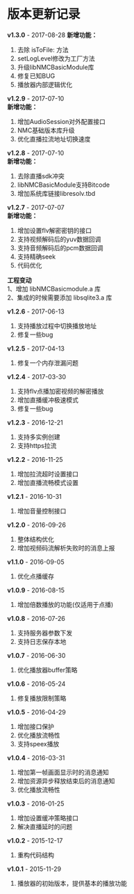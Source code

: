 # 版本更新记录
**v1.3.0** - 2017-08-28
**新增功能：**  
1. 去除 isToFile: 方法
2. setLogLevel修改为工厂方法
3. 升级libNMCBasicModule库
4. 修复已知BUG
5. 播放器内部逻辑优化

**v1.2.9** - 2017-07-10   
**新增功能：**  
1. 增加AudioSession对外配置接口
2. NMC基础版本库升级
3. 优化直播拉流地址切换速度

**v1.2.8** - 2017-07-10   
**新增功能：**  
1. 去除直播sdk冲突 
2. libNMCBasicModule支持Bitcode  
3. 增加系统库链接libresolv.tbd

**v1.2.7** - 2017-07-07   
**新增功能：**  
1. 增加设置flv解密密钥的接口  
2. 支持视频解码后的yuv数据回调  
3. 支持音频解码后的pcm数据回调  
4. 支持精确seek  
5. 代码优化  

**工程变动**  
1、增加 libNMCBasicmodule.a 库  
2、集成的时候需要添加 libsqlite3.a 库

**v1.2.6** - 2017-06-13  
1. 支持播放过程中切换播放地址  
2. 修复一些bug

**v1.2.5** - 2017-04-13  
1. 修复一个内存泄漏问题

**v1.2.4** - 2017-03-30  
1. 支持flv点播加密视频的解密播放  
2. 增加直播缓冲极速模式  
3. 修复一些bug

**v1.2.3** - 2016-12-21  
1. 支持多实例创建  
2. 支持https拉流

**v1.2.2** - 2016-11-25

1. 增加拉流超时设置接口  
2. 增加直播流畅模式设置

**v1.2.1** - 2016-10-31

1. 增加音量控制接口  

**v1.2.0** - 2016-09-26

1. 整体结构优化  
2. 增加视频码流解析失败时的消息上报

**v1.1.0** - 2016-09-05

1. 优化点播缓存

**v1.0.9** - 2016-08-15

1. 增加倍数播放的功能(仅适用于点播)

**v1.0.8** - 2016-07-26

1. 支持服务器参数下发
2. 支持日志保存本地


**v1.0.7** - 2016-06-30

1. 优化播放器buffer策略

**v1.0.6** - 2016-05-24

1. 修复播放限制策略

**v1.0.5** - 2016-04-29

1. 增加接口保护  
2. 优化播放流畅性   
3. 支持speex播放 
 
**v1.0.4** - 2016-03-31

1. 增加第一帧画面显示时的消息通知  
2. 增加资源异步释放结束后的消息通知  
3. 优化播放流畅性  
   
**v1.0.3** - 2016-01-25

1. 增加设置缓冲策略接口  
2. 解决直播延时的问题

**v1.0.2** - 2015-12-17

1. 重构代码结构

**v1.0.1** - 2015-11-29

1. 播放器的初始版本，提供基本的播放功能  
